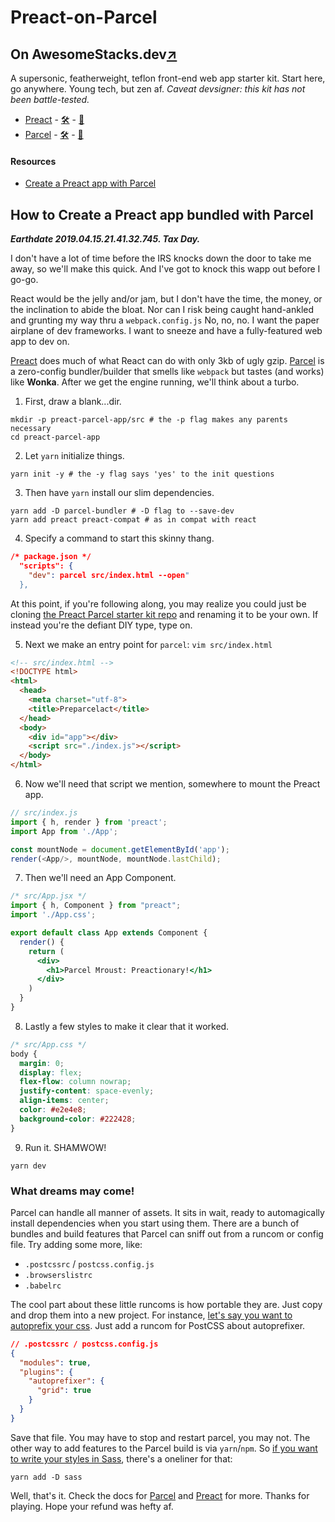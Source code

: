 # Preact-on-Parcel

## On AwesomeStacks.dev[↗](https://awesomestacks.dev/preact-on-parcel)

A supersonic, featherweight, teflon front-end web app starter kit. Start here, go anywhere. Young tech, but zen af. *Caveat devsigner: this kit has not been battle-tested.*

- [Preact](https://preactjs.com) - [🛠](https://stackshare.io/preact) - [🐙](https://github.com/developit/preact/)
- [Parcel](https://parceljs.org) - [🛠](https://stackshare.io/parcel) - [🐙](https://github.com/parcel-bundler/parcel)

#### Resources

- [Create a Preact app with Parcel](https://atmanaut.us/create-a-preact-app-with-parcel)

## How to Create a Preact app bundled with Parcel

**_Earthdate 2019.04.15.21.41.32.745. Tax Day._**

I don't have a lot of time before the IRS knocks down the door to take me away, so we'll make this quick. And I've got to knock this wapp out before I go-go.

React would be the jelly and/or jam, but I don't have the time, the money, or the inclination to abide the bloat. Nor can I risk being caught hand-ankled and grunting my way thru a `webpack.config.js` No, no, no. I want the paper airplane of dev frameworks. I want to sneeze and have a fully-featured web app to dev on.

[Preact](https://preactjs.com) does much of what React can do with only 3kb of ugly gzip. [Parcel](https://parceljs.org) is a zero-config bundler/builder that smells like `webpack` but tastes (and works) like **Wonka**. After we get the engine running, we'll think about a turbo.

1. First, draw a blank...dir.

``` shell
mkdir -p preact-parcel-app/src # the -p flag makes any parents necessary
cd preact-parcel-app
```

2. Let `yarn` initialize things.

``` shell
yarn init -y # the -y flag says 'yes' to the init questions
```

3. Then have `yarn` install our slim dependencies.

``` shell
yarn add -D parcel-bundler # -D flag to --save-dev
yarn add preact preact-compat # as in compat with react
```

4. Specify a command to start this skinny thang.

``` json
/* package.json */
  "scripts": {
    "dev": parcel src/index.html --open"
  },
```

At this point, if you're following along, you may realize you could just be cloning [the Preact Parcel starter kit repo](https://github.com/krry/preact-on-parcel) and renaming it to be your own. If instead you're the defiant DIY type, type on.

5. Next we make an entry point for `parcel`: `vim src/index.html`

``` html
<!-- src/index.html -->
<!DOCTYPE html>
<html>
  <head>
    <meta charset="utf-8">
    <title>Preparcelact</title>
  </head>
  <body>
    <div id="app"></div>
    <script src="./index.js"></script>
  </body>
</html>
```

6. Now we'll need that script we mention, somewhere to mount the Preact app.

``` js
// src/index.js
import { h, render } from 'preact';
import App from './App';

const mountNode = document.getElementById('app');
render(<App/>, mountNode, mountNode.lastChild);
```

7. Then we'll need an App Component.

``` jsx
/* src/App.jsx */
import { h, Component } from "preact";
import './App.css';

export default class App extends Component {
  render() {
    return (
      <div>
        <h1>Parcel Mroust: Preactionary!</h1>
      </div>
    )
  }
}
```

8. Lastly a few styles to make it clear that it worked.

``` css
/* src/App.css */
body {
  margin: 0;
  display: flex;
  flex-flow: column nowrap;
  justify-content: space-evenly;
  align-items: center;
  color: #e2e4e8;
  background-color: #222428;
}
```

9. Run it. SHAMWOW!
``` shell
yarn dev
```


### What dreams may come!

Parcel can handle all manner of assets. It sits in wait, ready to automagically install dependencies when you start using them. There are a bunch of bundles and build features that Parcel can sniff out from a runcom or config file. Try adding some more, like:

* `.postcssrc` / `postcss.config.js`
* `.browserslistrc`
* `.babelrc`

The cool part about these little runcoms is how portable they are. Just copy and drop them into a new project. For instance, [let's say you want to autoprefix your css](https://parceljs.org/css.html). Just add a runcom for PostCSS about autoprefixer.

``` json
// .postcssrc / postcss.config.js
{
  "modules": true,
  "plugins": {
    "autoprefixer": {
      "grid": true
    }
  }
}
```

Save that file. You may have to stop and restart parcel, you may not. The other way to add features to the Parcel build is via `yarn`/`npm`. So [if you want to write your styles in Sass](https://parceljs.org/scss.html), there's a oneliner for that:

``` shell
yarn add -D sass
```

Well, that's it. Check the docs for [Parcel](https://parceljs.org/getting_started.html) and [Preact](https://preactjs.com/guide/getting-started) for more. Thanks for playing. Hope your refund was hefty af.
